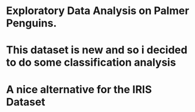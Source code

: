# Exploratory Data Analysis on Palmer Penguins.
# This dataset is new and so i decided to do some classification analysis
# A nice alternative for the IRIS Dataset

